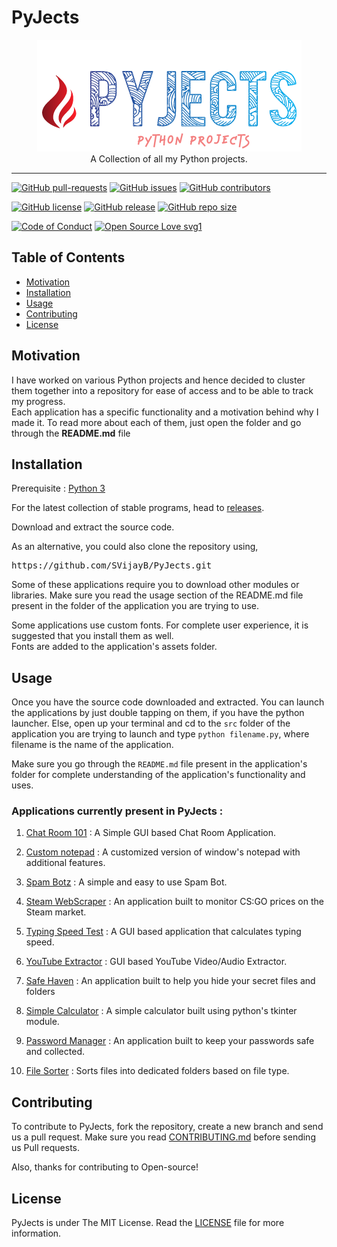 # PyJects

<p align="center">
    <img src="assets/Logo.PNG" alt="Logo" border="0">
    <br>A Collection of all my Python projects.
</p>

---

[![GitHub pull-requests](https://img.shields.io/github/issues-pr/SVijayB/PyJects.svg)](https://github.com/SVijayB/PyJects/pulls)
[![GitHub issues](https://img.shields.io/github/issues/SVijayB/PyJects.svg)](https://github.com/SVijayB/PyJects/issues)
[![GitHub contributors](https://img.shields.io/github/contributors/SVijayB/PyJects.svg)](https://github.com/SVijayB/PyJects/graphs/contributors)

[![GitHub license](https://img.shields.io/github/license/SVijayB/PyJects.svg)](https://github.com/SVijayB/PyJects/blob/master/LICENSE)
[![GitHub release](https://img.shields.io/github/release/SVijayB/PyJects.svg)](https://github.com/SVijayB/PyJects/releases)
[![GitHub repo size](https://img.shields.io/github/repo-size/svijayb/PyJects)](https://github.com/SVijayB/PyJects)

[![Code of Conduct](https://img.shields.io/badge/code%20of-conduct-ff69b4.svg?style=flat)](https://github.com/SVijayB/PyJects/blob/master/.github/CODE_OF_CONDUCT.md)
[![Open Source Love svg1](https://img.shields.io/static/v1?label=Open&message=Source%20%E2%9D%A4%EF%B8%8F&color=blueviolet)](https://github.com/SVijayB/PyJects/blob/master/.github/CONTRIBUTING.md)

## Table of Contents

- [Motivation](#Motivation)
- [Installation](#Installation)
- [Usage](#Usage)
- [Contributing](#Contributing)
- [License](#License)

## Motivation

I have worked on various Python projects and hence decided to cluster them together into a repository for ease of access and to be able to track my progress. <br>
Each application has a specific functionality and a motivation behind why I made it. To read more about each of them, just open the folder and go through the **README.md** file

## Installation

Prerequisite : [Python 3](https://www.python.org/downloads/)

For the latest collection of stable programs, head to [releases](https://github.com/SVijayB/PyJects/releases).

Download and extract the source code.

As an alternative, you could also clone the repository using,

<pre>
https://github.com/SVijayB/PyJects.git
</pre>

Some of these applications require you to download other modules or libraries. Make sure you read the usage section of the README.md file present in the folder of the application you are trying to use. 

Some applications use custom fonts. For complete user experience, it is suggested that you install them as well. <br>
Fonts are added to the application's assets folder.

## Usage

Once you have the source code downloaded and extracted. You can launch the applications by just double tapping on them, if you have the python launcher. Else, open up your terminal and cd to the `src` folder of the application you are trying to launch and type `python filename.py`, where filename is the name of the application.

Make sure you go through the `README.md` file present in the application's folder for complete understanding of the application's functionality and uses.

### Applications currently present in PyJects : 

1. [Chat Room 101](https://github.com/SVijayB/PyJects/tree/master/Chat%20Room%20101) : A Simple GUI based Chat Room Application.

2. [Custom notepad](https://github.com/SVijayB/PyJects/tree/master/Custom%20notepad) : A customized version of window's notepad with additional features.

3. [Spam Botz](https://github.com/SVijayB/PyJects/tree/master/Spam%20Botz) : A simple and easy to use Spam Bot.

4. [Steam WebScraper](https://github.com/SVijayB/PyJects/tree/master/Steam%20WebScraper) : An application built to monitor CS:GO prices on the Steam market.

5. [Typing Speed Test](https://github.com/SVijayB/PyJects/tree/master/Typing%20Speed%20Test) : A GUI based application that calculates typing speed.

6. [YouTube Extractor](https://github.com/SVijayB/PyJects/tree/master/YouTube%20Extractor) : GUI based YouTube Video/Audio Extractor.

7. [Safe Haven](https://github.com/SVijayB/PyJects/tree/master/Safe%20Haven) : An application built to help you hide your secret files and folders

8. [Simple Calculator](https://github.com/SVijayB/PyJects/tree/master/Simple%20Calculator) : A simple calculator built using python's tkinter module.

9. [Password Manager](https://github.com/SVijayB/PyJects/tree/master/Password%20Manager) : An application built to keep your passwords safe and collected.

10. [File Sorter](https://github.com/SVijayB/PyJects/tree/master/File%20Sorter) : Sorts files into dedicated folders based on file type.

## Contributing 

To contribute to PyJects, fork the repository, create a new branch and send us a pull request. Make sure you read [CONTRIBUTING.md](https://github.com/SVijayB/PyJects/blob/master/.github/CONTRIBUTING.md) before sending us Pull requests. 

Also, thanks for contributing to Open-source!

## License 

PyJects is under The MIT License. Read the [LICENSE](https://github.com/SVijayB/PyJects/blob/master/LICENSE) file for more information.